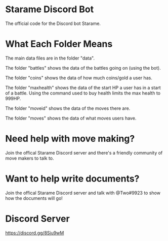 # Starame Discord Bot
The official code for the Discord bot Starame.

# What Each Folder Means
The main data files are in the folder "data\".

The folder "battles" shows the data of the battles going on (using the bot).

The folder "coins" shows the data of how much coins/gold a user has.

The folder "maxhealth" shows the data of the start HP a user has in a start of a battle. Using the command used to buy health limits the max health to 999HP.

The folder "moveid" shows the data of the moves there are.

The folder "moves" shows the data of what moves users have.

# Need help with move making?
Join the offical Starame Discord server and there's a friendly community of move makers to talk to.

# Want to help write documents?
Join the offical Starame Discord server and talk with @Two#9923 to show how the documents will go!

# Discord Server
https://discord.gg/8Sju9wM
